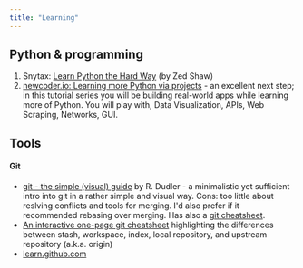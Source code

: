 ```yaml
---
title: "Learning"
---
```

## Python & programming

1.  Snytax: [Learn Python the Hard Way](http://learnpythonthehardway.org/) (by Zed Shaw)
2.  [newcoder.io: Learning more Python via projects](http://newcoder.io/) - an excellent next step; in this tutorial series you will be building real-world apps while learning more of Python. You will play with, Data Visualization, APIs, Web Scraping, Networks, GUI.

## Tools

#### Git

  - [git - the simple (visual) guide](http://rogerdudler.github.com/git-guide/) by R. Dudler - a minimalistic yet sufficient intro into git in a rather simple and visual way. Cons: too little about reslving conflicts and tools for merging. I'd also prefer if it recommended rebasing over merging. Has also a [git cheatsheet](http://rogerdudler.github.com/git-guide/files/git_cheat_sheet.pdf).
  - [An interactive one-page git cheatsheet](http://www.ndpsoftware.com/git-cheatsheet.html#loc=workspace;) highlighting the differences between stash, workspace, index, local repository, and upstream repository (a.k.a. origin)
  - [learn.github.com](http://learn.github.com/p/intro.html)
